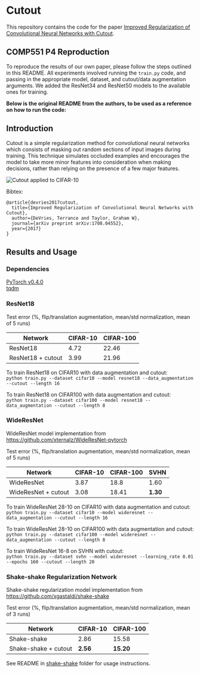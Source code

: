 # Cutout

This repository contains the code for the paper [Improved Regularization of Convolutional Neural Networks with Cutout](https://arxiv.org/abs/1708.04552). 

## COMP551 P4 Reproduction

To reproduce the results of our own paper, please follow the steps outlined in this README. All experiments involved running the ``train.py`` code, and passing in the appropriate model, dataset, and cutout/data augmentation arguments. We added the ResNet34 and ResNet50 models to the available ones for training.

**Below is the original README from the authors, to be used as a reference on how to run the code:**

## Introduction

Cutout is a simple regularization method for convolutional neural networks which consists of masking out random sections of input images during training. This technique simulates occluded examples and encourages the model to take more minor features into consideration when making decisions, rather than relying on the presence of a few major features.  
  
![Cutout applied to CIFAR-10](https://github.com/uoguelph-mlrg/Cutout/blob/master/images/cutout_on_cifar10.jpg "Cutout applied to CIFAR-10")

Bibtex:  
```
@article{devries2017cutout,  
  title={Improved Regularization of Convolutional Neural Networks with Cutout},  
  author={DeVries, Terrance and Taylor, Graham W},  
  journal={arXiv preprint arXiv:1708.04552},  
  year={2017}  
}
```

## Results and Usage   
### Dependencies  
[PyTorch v0.4.0](http://pytorch.org/)  
[tqdm](https://pypi.python.org/pypi/tqdm)

### ResNet18  
Test error (%, flip/translation augmentation, mean/std normalization, mean of 5 runs) 

| **Network** | **CIFAR-10** | **CIFAR-100** |
| ----------- | ------------ | ------------- |
| ResNet18    | 4.72         | 22.46         |
| ResNet18 + cutout | 3.99   | 21.96         |  

To train ResNet18 on CIFAR10 with data augmentation and cutout:    
`python train.py --dataset cifar10 --model resnet18 --data_augmentation --cutout --length 16`

To train ResNet18 on CIFAR100 with data augmentation and cutout:  
`python train.py --dataset cifar100 --model resnet18 --data_augmentation --cutout --length 8`

### WideResNet
WideResNet model implementation from https://github.com/xternalz/WideResNet-pytorch  

Test error (%, flip/translation augmentation, mean/std normalization, mean of 5 runs)  

| **Network** | **CIFAR-10** | **CIFAR-100** | **SVHN** |
| ----------- | ------------ | ------------- | -------- |
| WideResNet  | 3.87         | 18.8          | 1.60     |
| WideResNet + cutout | 3.08 | 18.41         | **1.30** |

To train WideResNet 28-10 on CIFAR10 with data augmentation and cutout:    
`python train.py --dataset cifar10 --model wideresnet --data_augmentation --cutout --length 16`

To train WideResNet 28-10 on CIFAR100 with data augmentation and cutout:  
`python train.py --dataset cifar100 --model wideresnet --data_augmentation --cutout --length 8`

To train WideResNet 16-8 on SVHN with cutout:  
`python train.py --dataset svhn --model wideresnet --learning_rate 0.01 --epochs 160 --cutout --length 20`

### Shake-shake Regularization Network
Shake-shake regularization model implementation from https://github.com/xgastaldi/shake-shake

Test error (%, flip/translation augmentation, mean/std normalization, mean of 3 runs)  

| **Network** | **CIFAR-10** | **CIFAR-100** |
| ----------- | ------------ | ------------- |
| Shake-shake | 2.86         | 15.58         |
| Shake-shake + cutout | **2.56** | **15.20** |

See README in [shake-shake](https://github.com/uoguelph-mlrg/Cutout/tree/master/shake-shake) folder for usage instructions.
